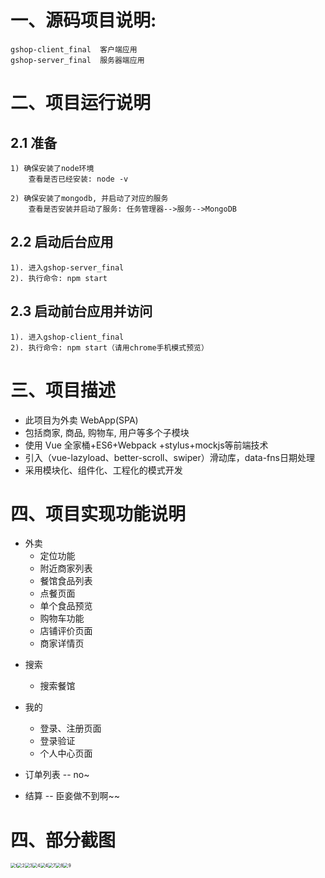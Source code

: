# 一、源码项目说明:
	gshop-client_final  客户端应用
	gshop-server_final  服务器端应用


# 二、项目运行说明
## 2.1 准备
	1) 确保安装了node环境
		查看是否已经安装: node -v
	
	2) 确保安装了mongodb, 并启动了对应的服务
		查看是否安装并启动了服务: 任务管理器-->服务-->MongoDB

## 2.2  启动后台应用
	1). 进入gshop-server_final
	2). 执行命令: npm start

## 2.3 启动前台应用并访问
	1). 进入gshop-client_final
	2). 执行命令: npm start（请用chrome手机模式预览）

# 三、项目描述
-  此项目为外卖 WebApp(SPA) 
- 包括商家, 商品, 购物车, 用户等多个子模块 
- 使用 Vue 全家桶+ES6+Webpack +stylus+mockjs等前端技术 
- 引入（vue-lazyload、better-scroll、swiper）滑动库，data-fns日期处理
- 采用模块化、组件化、工程化的模式开发

# 四、项目实现功能说明

- 外卖
  -  定位功能 
  -  附近商家列表 
  -  餐馆食品列表
    - 点餐页面 
    -  单个食品预览 
    -  购物车功能 
    -  店铺评价页面 
    -  商家详情页 

+ 搜索
  +  搜索餐馆 	

+ 我的
  +  登录、注册页面 
  +  登录验证 
  +  个人中心页面 
+ 订单列表 -- no~
+  结算 -- 臣妾做不到啊~~

# 四、部分截图

<div>
  <img src="C:\Users\67564\Desktop\面试\vue-waimai\gshop-client_final\images\1.png" alt="1" style="zoom:48%;float:left" /><img src="C:\Users\67564\Desktop\面试\vue-waimai\gshop-client_final\images\2.png" alt="2" style="zoom:50%;float:left" /><img src="C:\Users\67564\Desktop\面试\vue-waimai\gshop-client_final\images\3.png" alt="3" style="zoom:50%;float:left" /><img src="C:\Users\67564\Desktop\面试\vue-waimai\gshop-client_final\images\4.png" alt="4" style="zoom:50%;float:left" /><img src="C:\Users\67564\Desktop\面试\vue-waimai\gshop-client_final\images\5.png" alt="4" style="zoom:50%;float:left" /><img src="C:\Users\67564\Desktop\面试\vue-waimai\gshop-client_final\images\7.png" alt="7" style="zoom:50%;float:left" /><img src="C:\Users\67564\Desktop\面试\vue-waimai\gshop-client_final\images\8.png" alt="8" style="zoom:50%;float:left" /><img src="C:\Users\67564\Desktop\面试\vue-waimai\gshop-client_final\images\9.png" alt="9" style="zoom:50%;float:left"/>
</div>

















